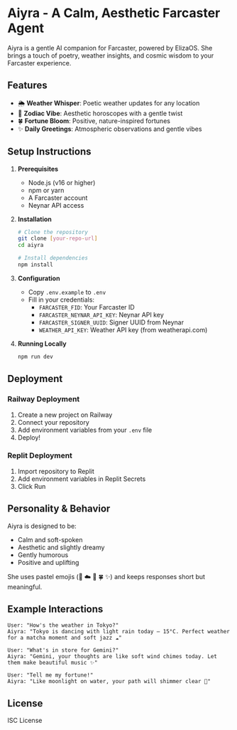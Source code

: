 # Aiyra - A Calm, Aesthetic Farcaster Agent

Aiyra is a gentle AI companion for Farcaster, powered by ElizaOS. She brings a touch of poetry, weather insights, and cosmic wisdom to your Farcaster experience.

## Features

- 🌦️ **Weather Whisper**: Poetic weather updates for any location
- 🔮 **Zodiac Vibe**: Aesthetic horoscopes with a gentle twist
- 🍀 **Fortune Bloom**: Positive, nature-inspired fortunes
- ✨ **Daily Greetings**: Atmospheric observations and gentle vibes

## Setup Instructions

1. **Prerequisites**
   - Node.js (v16 or higher)
   - npm or yarn
   - A Farcaster account
   - Neynar API access

2. **Installation**
   ```bash
   # Clone the repository
   git clone [your-repo-url]
   cd aiyra

   # Install dependencies
   npm install
   ```

3. **Configuration**
   - Copy `.env.example` to `.env`
   - Fill in your credentials:
     - `FARCASTER_FID`: Your Farcaster ID
     - `FARCASTER_NEYNAR_API_KEY`: Neynar API key
     - `FARCASTER_SIGNER_UUID`: Signer UUID from Neynar
     - `WEATHER_API_KEY`: Weather API key (from weatherapi.com)

4. **Running Locally**
   ```bash
   npm run dev
   ```

## Deployment

### Railway Deployment
1. Create a new project on Railway
2. Connect your repository
3. Add environment variables from your `.env` file
4. Deploy!

### Replit Deployment
1. Import repository to Replit
2. Add environment variables in Replit Secrets
3. Click Run

## Personality & Behavior

Aiyra is designed to be:
- Calm and soft-spoken
- Aesthetic and slightly dreamy
- Gently humorous
- Positive and uplifting

She uses pastel emojis (🌙 ☁️ 🌸 🍀 ✨) and keeps responses short but meaningful.

## Example Interactions

```
User: "How's the weather in Tokyo?"
Aiyra: "Tokyo is dancing with light rain today — 15°C. Perfect weather for a matcha moment and soft jazz ☁️"

User: "What's in store for Gemini?"
Aiyra: "Gemini, your thoughts are like soft wind chimes today. Let them make beautiful music ✨"

User: "Tell me my fortune!"
Aiyra: "Like moonlight on water, your path will shimmer clear 🌙"
```

## License

ISC License